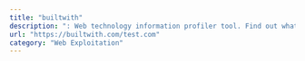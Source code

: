 ```yaml
---
title: "builtwith"
description: ": Web technology information profiler tool. Find out what a website is built with."
url: "https://builtwith.com/test.com"
category: "Web Exploitation"
---
```

